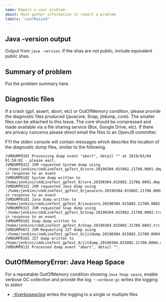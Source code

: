 ```yaml
---
name: Report a user problem
about: Must gather information to report a problem
labels: "userRaised"
---
```


Java -version output
--------------------

Output from `java -version`.
If the shas are not public, include equivalent public shas.

Summary of problem
------------------

Put the problem summary here.

Diagnostic files
----------------

If a crash (gpf, assert, abort, etc) or OutOfMemory condition, please provide the diagnostic files produced (javacore, Snap, jitdump, core). The smaller files can be attached to this Issue. The core should be compressed and made available via a file sharing service (Box, Google Drive, etc). If there are privacy concerns please direct email the files to an OpenJ9 committer.

FYI the stderr console will contain messages which describe the location of the diagnostic dump files, similar to the following.
```
JVMDUMP039I Processing dump event "abort", detail "" at 2019/03/04 01:58:02 - please wait.
JVMDUMP032I JVM requested System dump using '/home/jenkins/cmdLineTest_gpTest_0/core.20190304.015802.21708.0001.dmp' in response to an event
JVMDUMP010I System dump written to /home/jenkins/cmdLineTest_gpTest_0/core.20190304.015802.21708.0001.dmp
JVMDUMP032I JVM requested Java dump using '/home/jenkins/cmdLineTest_gpTest_0/javacore.20190304.015802.21708.0002.txt' in response to an event
JVMDUMP010I Java dump written to /home/jenkins/cmdLineTest_gpTest_0/javacore.20190304.015802.21708.0002.txt
JVMDUMP032I JVM requested Snap dump using '/home/jenkins/cmdLineTest_gpTest_0/Snap.20190304.015802.21708.0003.trc' in response to an event
JVMDUMP010I Snap dump written to /home/jenkins/cmdLineTest_gpTest_0/Snap.20190304.015802.21708.0003.trc
JVMDUMP007I JVM Requesting JIT dump using '/home/jenkins/cmdLineTest_gpTest_0/jitdump.20190304.015802.21708.0004.dmp'
JVMDUMP010I JIT dump written to /home/jenkins/cmdLineTest_gpTest_0/jitdump.20190304.015802.21708.0004.dmp
JVMDUMP013I Processed dump event "abort", detail "".
```

OutOfMemoryError: Java Heap Space
---------------------------------

For a repeatable OutOfMemory condition showing `Java heap space`, enable verbose GC collection and provide the log. 
-`-verbose:gc` writes the logging to stderr
- [-Xverbosegclog](https://www.eclipse.org/openj9/docs/xverbosegclog/) writes the logging to a single or multiple files
